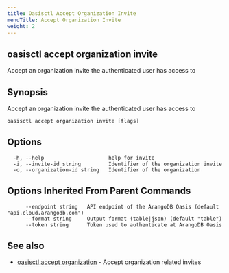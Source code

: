 ```yaml
---
title: Oasisctl Accept Organization Invite
menuTitle: Accept Organization Invite
weight: 2
---
```

## oasisctl accept organization invite

Accept an organization invite the authenticated user has access to

## Synopsis
Accept an organization invite the authenticated user has access to

```
oasisctl accept organization invite [flags]
```

## Options
```
  -h, --help                     help for invite
  -i, --invite-id string         Identifier of the organization invite
  -o, --organization-id string   Identifier of the organization
```

## Options Inherited From Parent Commands
```
      --endpoint string   API endpoint of the ArangoDB Oasis (default "api.cloud.arangodb.com")
      --format string     Output format (table|json) (default "table")
      --token string      Token used to authenticate at ArangoDB Oasis
```

## See also
* [oasisctl accept organization](accept-organization.md)	 - Accept organization related invites

